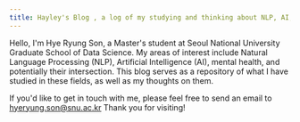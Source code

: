 ```yaml
---
title: Hayley's Blog , a log of my studying and thinking about NLP, AI, and Mental Health
---
```


Hello, I'm Hye Ryung Son, a Master's student at Seoul National University Graduate School of Data Science.
My areas of interest include Natural Language Processing (NLP), Artificial Intelligence (AI), mental health, and potentially their intersection.
This blog serves as a repository of what I have studied in these fields, as well as my thoughts on them.

If you'd like to get in touch with me, please feel free to send an email to [hyeryung.son@snu.ac.kr](hyeryung.son@snu.ac.kr)
Thank you for visiting!
